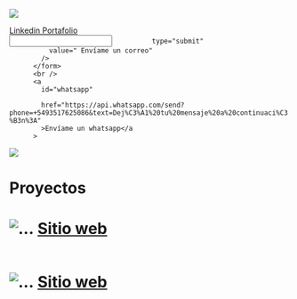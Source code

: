 <p align='left'>
    <img src='https://res.cloudinary.com/dtrsxymgq/image/upload/v1664511321/porfolio/WhatsApp_Image_2022-09-30_at_00.48.18_1_b58itx.jpg'</img>
</p>

<a href="https://www.linkedin.com/in/claudioandresrosso/">
                  Linkedin
                  </a>
                  
<a href="https://claudiorosso.vercel.app/">
                  Portafolio
                  </a>
 <form
            id="mail"
            method="POST"
            action="mailto:claudiorossocba@hotmail.com.ar"
            enctype="multipart/form-data"
          >
            <input
             
              type="submit"
              value=" Envíame un correo"
            />
          </form>
          <br />
          <a
            id="whatsapp"
           
            href="https://api.whatsapp.com/send?phone=+5493517625086&text=Dej%C3%A1%20tu%20mensaje%20a%20continuaci%C3%B3n%3A"
            >Envíame un whatsapp</a
          >

<p align='left'>
    <img src='https://res.cloudinary.com/dtrsxymgq/image/upload/v1664511321/porfolio/WhatsApp_Image_2022-09-30_at_00.46.28_ijsrfr.jpg'</img>
</p>


<h1>Proyectos<h1>
 <img src="https://res.cloudinary.com/dtrsxymgq/image/upload/v1664512573/porfolio/WhatsApp_Image_2022-09-30_at_01.34.20_n87kfy.jpg"
                  alt="..."
                />
  <a href="https://experienceviveargentina.vercel.app/">
                  Sitio web
                  </a>
    <br/>
     <br/>
    
    
 <img src="https://res.cloudinary.com/dtrsxymgq/image/upload/v1664512573/porfolio/WhatsApp_Image_2022-09-30_at_01.35.02_pq4elu.jpg"
                  alt="..."
                />
  <a
                    href="https://www.google.com.ar"
                  >
                    Sitio web
                  </a>
